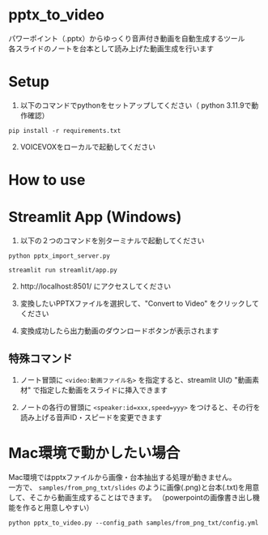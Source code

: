 # pptx_to_video

パワーポイント（.pptx）からゆっくり音声付き動画を自動生成するツール  
各スライドのノートを台本として読み上げた動画生成を行います 

# Setup

1. 以下のコマンドでpythonをセットアップしてください（
python 3.11.9で動作確認）


```
pip install -r requirements.txt
```

2. VOICEVOXをローカルで起動してください

# How to use

# Streamlit App (Windows)

1. 以下の２つのコマンドを別ターミナルで起動してください

```
python pptx_import_server.py
```

```
streamlit run streamlit/app.py
```

2. http://localhost:8501/ にアクセスしてください

3. 変換したいPPTXファイルを選択して、"Convert to Video" をクリックしてください

4. 変換成功したら出力動画のダウンロードボタンが表示されます


## 特殊コマンド

1. ノート冒頭に `<video:動画ファイル名>` を指定すると、streamlit UIの "動画素材" で指定した動画をスライドに挿入できます

2. ノートの各行の冒頭に `<speaker:id=xxx,speed=yyy>` をつけると、その行を読み上げる音声ID・スピードを変更できます


# Mac環境で動かしたい場合

Mac環境ではpptxファイルから画像・台本抽出する処理が動きません。  
一方で、 `samples/from_png_txt/slides` のように画像(.png)と台本(.txt)を用意して、そこから動画生成することはできます。
（powerpointの画像書き出し機能を作ると用意しやすい）

```
python pptx_to_video.py --config_path samples/from_png_txt/config.yml 
```
